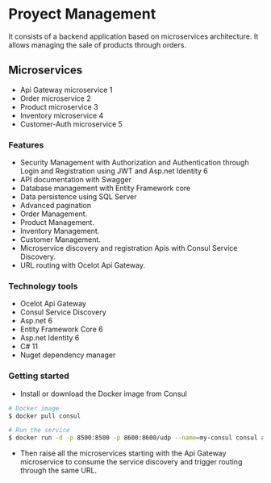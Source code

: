 # Proyect Management

It consists of a backend application based on microservices architecture.
It allows managing the sale of products through orders.

## Microservices

- Api Gateway microservice 1
- Order microservice 2
- Product microservice 3
- Inventory microservice 4
- Customer-Auth microservice 5

### Features

- Security Management with Authorization and Authentication through Login and Registration using JWT and Asp.net Identity 6
- API documentation with Swagger
- Database management with Entity Framework core
- Data persistence using SQL Server
- Advanced pagination
- Order Management.
- Product Management.
- Inventory Management.
- Customer Management.
- Microservice discovery and registration Apis with Consul Service Discovery.
- URL routing with Ocelot Api Gateway.

### Technology tools

- Ocelot Api Gateway
- Consul Service Discovery
- Asp.net 6
- Entity Framework Core 6
- Asp.net Identity 6
- C# 11
- Nuget dependency manager

### Getting started

- Install or download the Docker image from Consul

```bash
# Docker image
$ docker pull consul

# Run the service
$ docker run -d -p 8500:8500 -p 8600:8600/udp --name=my-consul consul agent -server -ui -node=server-1 -bootstrap-expect=1 -client=0.0.0.0
```

- Then raise all the microservices starting with the Api Gateway microservice to consume the service discovery and trigger routing through the same URL.
